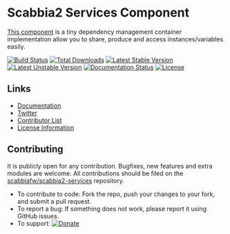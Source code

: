 # Scabbia2 Services Component

[This component](https://github.com/scabbiafw/scabbia2-services/) is a tiny dependency management container implementation allow you to share, produce and access instances/variables easily.

[![Build Status](https://travis-ci.org/scabbiafw/scabbia2-services.png?branch=master)](https://travis-ci.org/scabbiafw/scabbia2-services)
[![Total Downloads](https://poser.pugx.org/scabbiafw/scabbia2-services/downloads.png)](https://packagist.org/packages/scabbiafw/scabbia2-services)
[![Latest Stable Version](https://poser.pugx.org/scabbiafw/scabbia2-services/v/stable)](https://packagist.org/packages/scabbiafw/scabbia2-services)
[![Latest Unstable Version](https://poser.pugx.org/scabbiafw/scabbia2-services/v/unstable)](https://packagist.org/packages/scabbiafw/scabbia2-services)
[![Documentation Status](https://readthedocs.org/projects/scabbia2-documentation/badge/?version=latest)](http://docs.scabbiafw.com/)
[![License](https://poser.pugx.org/scabbiafw/scabbia2-services/license.png)](https://packagist.org/packages/scabbiafw/scabbia2-services)

## Links
- [Documentation](http://docs.scabbiafw.com/)
- [Twitter](https://twitter.com/scabbiafw)
- [Contributor List](contributors.md)
- [License Information](LICENSE)


## Contributing
It is publicly open for any contribution. Bugfixes, new features and extra modules are welcome. All contributions should be filed on the [scabbiafw/scabbia2-services](https://github.com/scabbiafw/scabbia2-services) repository.

* To contribute to code: Fork the repo, push your changes to your fork, and submit a pull request.
* To report a bug: If something does not work, please report it using GitHub issues.
* To support: [![Donate](https://www.paypalobjects.com/en_US/i/btn/btn_donate_LG.gif)](https://www.paypal.com/cgi-bin/webscr?cmd=_s-xclick&hosted_button_id=BXNMWG56V6LYS)
